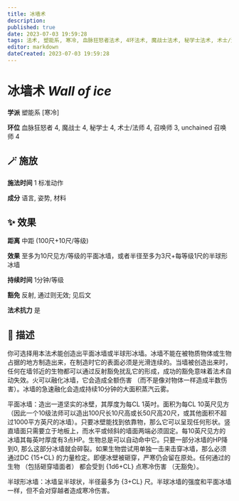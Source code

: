 ```yaml
---
title: 冰墙术
description: 
published: true
date: 2023-07-03 19:59:28
tags: 法术, 塑能系, 寒冷, 血脉狂怒者法术, 4环法术, 魔战士法术, 秘学士法术, 术士/法师法术, 召唤师法术, 3环法术, unchained 召唤师法术
editor: markdown
dateCreated: 2023-07-03 19:59:28
---
```


# **冰墙术** *Wall of ice*

**学派** 塑能系 \[寒冷\] 

**环位** 血脉狂怒者 4, 魔战士 4, 秘学士 4, 术士/法师 4, 召唤师 3, unchained 召唤师 4

## 🪄 施放

**施法时间** 1 标准动作

**成分** 语言, 姿势, 材料

## ✨ 效果  

**距离** 中距 (100尺+10尺/等级) 

**效果** 至多为10尺见方/等级的平面冰墙，或者半径至多为3尺+每等级1尺的半球形冰墙 

**持续时间** 1分钟/等级 

**豁免** 反射, 通过则无效; 见后文

**法术抗力** 是

## 📖 描述

你可选择用本法术能创造出平面冰墙或半球形冰墙。冰墙不能在被物质物体或生物占据的地方制造出来，在制造时它的表面必须是光滑连续的。当墙被创造出来时，任何在墙邻近的生物都可以通过反射豁免扰乱它的形成，成功的豁免意味着法术自动失效。火可以融化冰墙，它会造成全额伤害 （而不是像对物体一样造成半数伤害）。冰墙的急速融化会造成持续10分钟的大面积蒸汽云雾。

平面冰墙：造出一道坚实的冰壁，其厚度为每CL 1英吋。面积为每CL 10英尺见方 （因此一个10级法师可以造出100尺长10尺高或长50尺高20尺，或其他面积不超过1000平方英尺的冰墙）。只要冰壁能找到依靠物，那么它可以呈现任何形状。竖直墙面只需要立于地板上，而水平或倾斜的墙面两端必须固定。每10英尺见方的冰墙其每英吋厚度有3点HP。生物总是可以自动命中它。只要一部分冰墙的HP降到0, 那么这部分冰墙就会碎裂。如果生物尝试用单独一击来击穿冰墙，那么必须通过DC {15+CL} 的力量检定。即便冰壁被砸穿，严寒仍会留在原处。任何通过的生物 （包括砸穿墙面者） 都会受到 {1d6+CL} 点寒冷伤害 （无豁免）。

半球形冰墙：冰墙呈半球状，半径最多为 {3+CL} 尺。半球冰墙的强度和平面冰墙一样，但不会对穿越者造成寒冷伤害。
    
